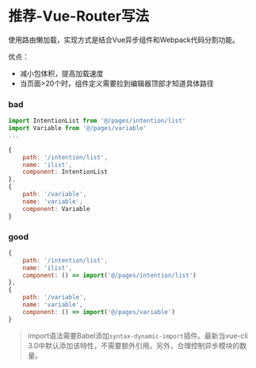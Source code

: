 # 推荐-Vue-Router写法

使用路由懒加载，实现方式是结合Vue异步组件和Webpack代码分割功能。

优点：

* 减小包体积，提高加载速度
* 当页面>20个时，组件定义需要拉到编辑器顶部才知道具体路径

### bad

``` js
import IntentionList from '@/pages/intention/list'
import Variable from '@/pages/variable'
...

{
    path: '/intention/list',
    name: 'ilist',
    component: IntentionList
},
{
    path: '/variable',
    name: 'variable',
    component: Variable
}
```

### good

``` js
{
    path: '/intention/list',
    name: 'ilist',
    component: () => import('@/pages/intention/list')
},
{
    path: '/variable',
    name: 'variable',
    component: () => import('@/pages/variable')
}
```

> import语法需要Babel添加`syntax-dynamic-import`插件。最新当vue-cli 3.0中默认添加该特性，不需要额外引用。另外，合理控制异步模块的数量。
